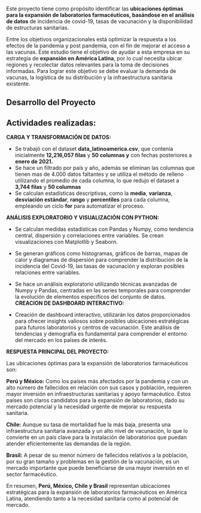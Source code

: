 Este proyecto tiene como propósito identificar las **ubicaciones óptimas para la expansión de laboratorios farmacéuticos, basándose en el análisis de datos** de incidencia de covid-19, tasas de vacunación y la disponibilidad de estructuras sanitarias.

Entre los objetivos organizacionales está optimizar la respuesta a los efectos de la pandemia y post pandemia, con el fin de mejorar el acceso a las vacunas. Este estudio tiene el objetivo de ayudar a esta empresa en su estrategia de **expansión en América Latina**, por lo cual necesita ubicar regiones y recolectar datos relevantes para la toma de decisiones informadas. Para lograr este objetivo se debe evaluar la demanda de vacunas, la logística de su distribución y la infraestructura sanitaria existente.

## Desarrollo del Proyecto

## Actividades realizadas:

**CARGA Y TRANSFORMACIÓN DE DATOS:** 

- Se trabajó con el dataset **data_latinoamerica.csv**, que contenía inicialmente **12,216,057 filas** y **50 columnas y** con  fechas posteriores a **enero de 2021.**
- Se hace un filtrado por país y año, además se eliminan las columnas que tienen mas de 4.000 datos faltantes y se utiliza el método de relleno utilizando el promedio de cada columna, lo que redujo el dataset a **3,744 filas** y **50 columnas**
- Se calculan estadísticas descriptivas, como la **media**, **varianza**, **desviación estándar**, **rango** y **percentiles** para cada columna, empleando un ciclo **for** para automatizar el proceso.

**ANÁLISIS EXPLORATORIO Y VISUALIZACIÓN CON PYTHON:** 

- Se calculan medidas estadísticas con Pandas y Numpy, como tendencia central, dispersión y correlaciones entre variables. Se crean visualizaciones con Matplotlib y Seaborn.
- Se generan gráficos como histogramas, gráficos de barras, mapas de calor y diagramas de dispersión para comprender la distribución de la incidencia del Covid-19, las tasas de vacunación y exploran posibles relaciones entre variables.
- Se hace un análisis exploratorio utilizando técnicas avanzadas de Numpy y Pandas, centradas en las series temporales para comprender la evolución de elementos específicos del conjunto de datos.
**CREACION DE DASHBOARD INTERACTIVO:** 

- Creación de dashboard interactivo, utilizarán los datos proporcionados para ofrecer insights valiosos sobre posibles ubicaciones estratégicas para futuros laboratorios y centros de vacunación. Este análisis de tendencias y demografía es fundamental para comprender el entorno del mercado en los países de interés.

**RESPUESTA PRINCIPAL DEL PROYECTO:**

Las ubicaciones óptimas para la expansión de laboratorios farmacéuticos son:

**Perú y México:** Como los países más afectados por la pandemia y con un alto número de fallecidos en relación con sus casos y población, requieren mayor inversión en infraestructuras sanitarias y apoyo farmacéutico. Estos países son claros candidatos para la expansión de laboratorios, dado su mercado potencial y la necesidad urgente de mejorar su respuesta sanitaria. 

**Chile:** Aunque su tasa de mortalidad fue la más baja, presenta una infraestructura sanitaria avanzada y un alto nivel de vacunación, lo que lo convierte en un país clave para la instalación de laboratorios que puedan atender eficientemente las demandas de la región.

**Brasil:** A pesar de su menor número de fallecidos relativos a la población, por su gran tamaño y problemas en la gestión de la vacunación, es un mercado importante que puede beneficiarse de una mayor inversión en el sector farmacéutico. 

En resumen, **Perú, México, Chile y Brasil** representan ubicaciones estratégicas para la expansión de laboratorios farmacéuticos en América Latina, atendiendo tanto a la necesidad sanitaria como al potencial de mercado.




